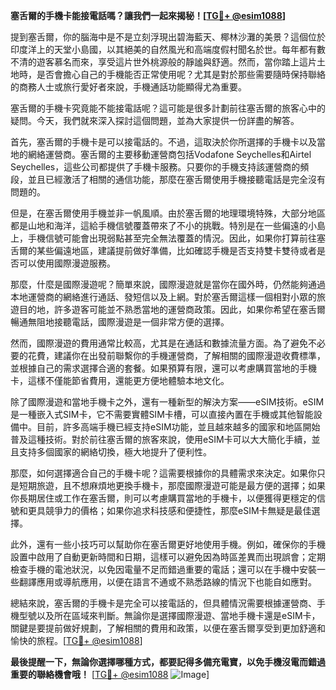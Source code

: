 **塞舌爾的手機卡能接電話嗎？讓我們一起來揭秘！[[TG💪+ @esim1088](https://t.me/s/esim1088)]**

提到塞舌爾，你的腦海中是不是立刻浮現出碧海藍天、椰林沙灘的美景？這個位於印度洋上的天堂小島國，以其絕美的自然風光和高端度假村聞名於世。每年都有數不清的遊客慕名而來，享受這片世外桃源般的靜謐與舒適。然而，當你踏上這片土地時，是否會擔心自己的手機能否正常使用呢？尤其是對於那些需要隨時保持聯絡的商務人士或旅行愛好者來說，手機通話功能顯得尤為重要。

塞舌爾的手機卡究竟能不能接電話呢？這可能是很多計劃前往塞舌爾的旅客心中的疑問。今天，我們就來深入探討這個問題，並為大家提供一份詳盡的解答。

首先，塞舌爾的手機卡是可以接電話的。不過，這取決於你所選擇的手機卡以及當地的網絡運營商。塞舌爾的主要移動運營商包括Vodafone Seychelles和Airtel Seychelles，這些公司都提供了手機卡服務。只要你的手機支持該運營商的頻段，並且已經激活了相關的通信功能，那麼在塞舌爾使用手機接聽電話是完全沒有問題的。

但是，在塞舌爾使用手機並非一帆風順。由於塞舌爾的地理環境特殊，大部分地區都是山地和海洋，這給手機信號覆蓋帶來了不小的挑戰。特別是在一些偏遠的小島上，手機信號可能會出現弱點甚至完全無法覆蓋的情況。因此，如果你打算前往塞舌爾的某些偏遠地區，建議提前做好準備，比如確認手機是否支持雙卡雙待或者是否可以使用國際漫遊服務。

那麼，什麼是國際漫遊呢？簡單來說，國際漫遊就是當你在國外時，仍然能夠通過本地運營商的網絡進行通話、發短信以及上網。對於塞舌爾這樣一個相對小眾的旅遊目的地，許多遊客可能並不熟悉當地的運營商政策。因此，如果你希望在塞舌爾暢通無阻地接聽電話，國際漫遊是一個非常方便的選擇。

然而，國際漫遊的費用通常比較高，尤其是在通話和數據流量方面。為了避免不必要的花費，建議你在出發前聯繫你的手機運營商，了解相關的國際漫遊收費標準，並根據自己的需求選擇合適的套餐。如果預算有限，還可以考慮購買當地的手機卡，這樣不僅能節省費用，還能更方便地體驗本地文化。

除了國際漫遊和當地手機卡之外，還有一種新型的解決方案——eSIM技術。eSIM是一種嵌入式SIM卡，它不需要實體SIM卡槽，可以直接內置在手機或其他智能設備中。目前，許多高端手機已經支持eSIM功能，並且越來越多的國家和地區開始普及這種技術。對於前往塞舌爾的旅客來說，使用eSIM卡可以大大簡化手續，並且支持多個國家的網絡切換，極大地提升了便利性。

那麼，如何選擇適合自己的手機卡呢？這需要根據你的具體需求來決定。如果你只是短期旅遊，且不想麻煩地更換手機卡，那麼國際漫遊可能是最方便的選擇；如果你長期居住或工作在塞舌爾，則可以考慮購買當地的手機卡，以便獲得更穩定的信號和更具競爭力的價格；如果你追求科技感和便捷性，那麼eSIM卡無疑是最佳選擇。

此外，還有一些小技巧可以幫助你在塞舌爾更好地使用手機。例如，確保你的手機設置中啟用了自動更新時間和日期，這樣可以避免因為時區差異而出現誤會；定期檢查手機的電池狀況，以免因電量不足而錯過重要的電話；還可以在手機中安裝一些翻譯應用或導航應用，以便在語言不通或不熟悉路線的情況下也能自如應對。

總結來說，塞舌爾的手機卡是完全可以接電話的，但具體情況需要根據運營商、手機型號以及所在區域來判斷。無論你是選擇國際漫遊、當地手機卡還是eSIM卡，關鍵是要提前做好規劃，了解相關的費用和政策，以便在塞舌爾享受到更加舒適和愉快的旅程。[[TG💪+ @esim1088](https://t.me/s/esim1088)]

**最後提醒一下，無論你選擇哪種方式，都要記得多備充電寶，以免手機沒電而錯過重要的聯絡機會哦！** [[TG💪+ @esim1088](https://t.me/s/esim1088) ![Image](https://i.postimg.cc/4NQfJmqS/Snipaste-2025-05-13-00-14-12.png)]
